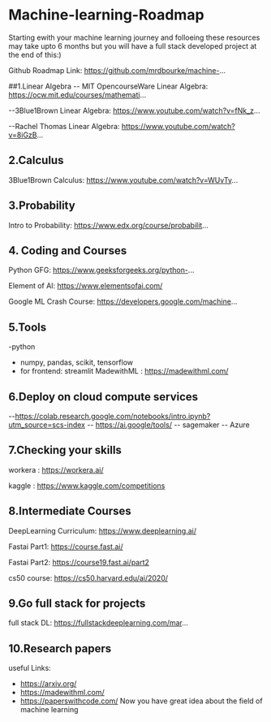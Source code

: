 # Machine-learning-Roadmap
Starting ewith your machine learning journey and folloeing these resources may take upto 6 months but you will have a full stack developed project at the end of this:)

Github Roadmap Link:
https://github.com/mrdbourke/machine-...

##1.Linear Algebra
-- MIT OpencourseWare Linear Algebra: https://ocw.mit.edu/courses/mathemati...

--3Blue1Brown Linear Algebra: https://www.youtube.com/watch?v=fNk_z...

--Rachel Thomas Linear Algebra: https://www.youtube.com/watch?v=8iGzB...
## 2.Calculus 
3Blue1Brown Calculus: https://www.youtube.com/watch?v=WUvTy...
## 3.Probability
Intro to Probability: https://www.edx.org/course/probabilit...
## 4. Coding and Courses
Python GFG: https://www.geeksforgeeks.org/python-...

Element of AI: https://www.elementsofai.com/

Google ML Crash Course: https://developers.google.com/machine...
## 5.Tools 
-python
- numpy, pandas, scikit, tensorflow 
- for frontend: streamlit
MadewithML : https://madewithml.com/
## 6.Deploy on cloud compute services
--https://colab.research.google.com/notebooks/intro.ipynb?utm_source=scs-index
-- https://ai.google/tools/
-- sagemaker
-- Azure
## 7.Checking your skills
workera : https://workera.ai/

kaggle : https://www.kaggle.com/competitions

## 8.Intermediate Courses
DeepLearning Curriculum: https://www.deeplearning.ai/

Fastai Part1: https://course.fast.ai/

Fastai Part2: https://course19.fast.ai/part2

cs50 course: https://cs50.harvard.edu/ai/2020/

## 9.Go full stack for projects
full stack DL: https://fullstackdeeplearning.com/mar...
## 10.Research papers 
useful Links:

 - https://arxiv.org/
 - https://madewithml.com/
 - https://paperswithcode.com/
Now you have great idea about the field of machine learning 
